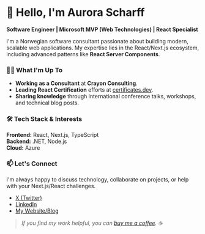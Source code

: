 # 👋 Hello, I'm Aurora Scharff

**Software Engineer | Microsoft MVP (Web Technologies) | React Specialist**

I'm a Norwegian software consultant passionate about building modern, scalable web applications. My expertise lies in the React/Next.js ecosystem, including advanced patterns like **React Server Components**.

### 👨‍💻 What I'm Up To
- **Working as a Consultant** at **Crayon Consulting**.
- **Leading React Certification** efforts at [certificates.dev](https://certificates.dev).
- **Sharing knowledge** through international conference talks, workshops, and technical blog posts.

### 🛠️ Tech Stack & Interests
**Frontend:** React, Next.js, TypeScript  
**Backend:** .NET, Node.js  
**Cloud:** Azure

### 📫 Let's Connect
I'm always happy to discuss technology, collaborate on projects, or help with your Next.js/React challenges.

- [X (Twitter)](https://x.com/aurorascharff)
- [LinkedIn](https://www.linkedin.com/in/aurorascharff/)
- [My Website/Blog](https://aurorascharff.com/)

> *If you find my work helpful, you can [buy me a coffee](https://ko-fi.com/aurorascharff). ☕*
